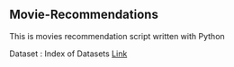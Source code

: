 ## Movie-Recommendations

This is movies recommendation script written with Python

Dataset : Index of Datasets [Link](https://files.grouplens.org/datasets/movielens/ml-25m.zip)

